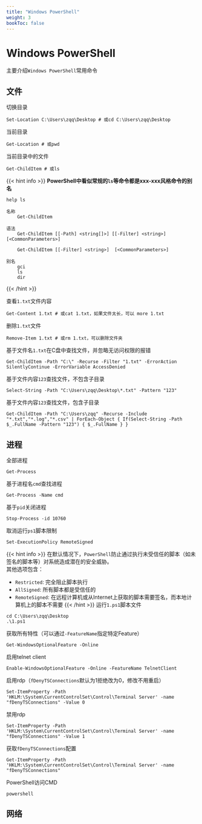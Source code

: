 ```yaml
---
title: "Windows PowerShell"
weight: 3
bookToc: false
---
```


# Windows PowerShell

主要介绍`Windows PowerShell`常用命令

## 文件
切换目录
```
Set-Location C:\Users\zqq\Desktop # 或cd C:\Users\zqq\Desktop
```
当前目录
```
Get-Location # 或pwd
```
当前目录中的文件
```
Get-ChildItem # 或ls
```
{{< hint info >}}
**PowerShell中看似常规的`ls`等命令都是xxx-xxx风格命令的别名**
```
help ls

名称
    Get-ChildItem

语法
    Get-ChildItem [[-Path] <string[]>] [[-Filter] <string>]  [<CommonParameters>]

    Get-ChildItem [[-Filter] <string>]  [<CommonParameters>]

别名
    gci
    ls
    dir
```
{{< /hint >}}

查看`1.txt`文件内容
```
Get-Content 1.txt # 或cat 1.txt，如果文件太长，可以 more 1.txt
```
删除`1.txt`文件
```
Remove-Item 1.txt # 或rm 1.txt，可以删除文件夹
```
基于文件名`1.txt`在C盘中查找文件，并忽略无访问权限的报错
```
Get-ChildItem -Path "C:\" -Recurse -Filter "1.txt" -ErrorAction SilentlyContinue -ErrorVariable AccessDenied
```
基于文件内容`123`查找文件，不包含子目录
```
Select-String -Path "C:\Users\zqq\Desktop\*.txt" -Pattern "123"
```
基于文件内容`123`查找文件，包含子目录
```
Get-ChildItem -Path "C:\Users\zqq" -Recurse -Include "*.txt","*.log","*.csv" | ForEach-Object { If(Select-String -Path $_.FullName -Pattern "123") { $_.FullName } }
```

## 进程

全部进程
```
Get-Process
```
基于进程名`cmd`查找进程
```
Get-Process -Name cmd
```
基于`pid`关闭进程
```
Stop-Process -id 10760
```
取消运行`ps1`脚本限制
```
Set-ExecutionPolicy RemoteSigned
```
{{< hint info >}}
在默认情况下，`PowerShell`防止通过执行未受信任的脚本（如未签名的脚本等）对系统造成潜在的安全威胁。  
其他选项包含：
- `Restricted`: 完全阻止脚本执行
- `AllSigned`: 所有脚本都是受信任的
- `RemoteSigned`: 在远程计算机或从Internet上获取的脚本需要签名，而本地计算机上的脚本不需要
{{< /hint >}}
运行`1.ps1`脚本文件
```
cd C:\Users\zqq\Desktop
.\1.ps1
```
获取所有特性（可以通过`-FeatureName`指定特定Feature）
```
Get-WindowsOptionalFeature -Online
```
启用telnet client
```
Enable-WindowsOptionalFeature -Online -FeatureName TelnetClient
```
启用rdp（`fDenyTSConnections`默认为1拒绝改为0，修改不用重启）
```
Set-ItemProperty -Path 'HKLM:\System\CurrentControlSet\Control\Terminal Server' -name "fDenyTSConnections" -Value 0
```
禁用rdp
```
Set-ItemProperty -Path 'HKLM:\System\CurrentControlSet\Control\Terminal Server' -name "fDenyTSConnections" -Value 1
```
获取`fDenyTSConnections`配置
```
Get-ItemProperty -Path 'HKLM:\System\CurrentControlSet\Control\Terminal Server' -name "fDenyTSConnections"
```
PowerShell访问CMD
```
powershell
```

## 网络
